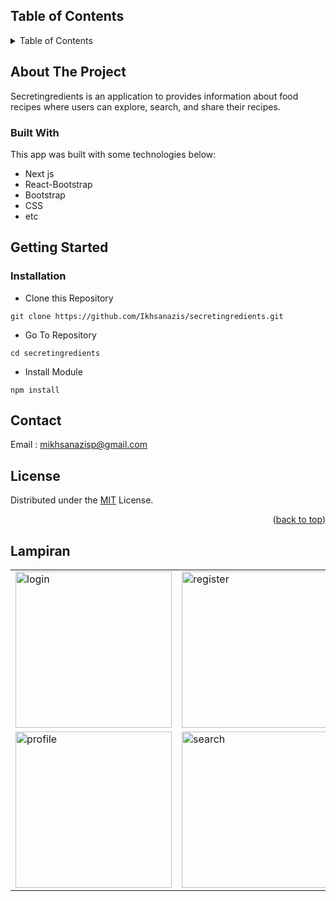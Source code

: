 <!-- TABLE OF CONTENTS -->
## Table of Contents
<details>
  <summary>Table of Contents</summary>
  <ol>
    <li>
      <a href="#about-the-project">About The Project</a>
      <ul>
        <li><a href="#built-with">Built With</a></li>
      </ul>
    </li>
    <li>
      <a href="#getting-started">Getting Started</a>
      <ul>
        <li><a href="#installation">Installation</a></li>
      </ul>
    </li>
    <li><a href="#contact">Contact</a></li>
    <li><a href="#license">License</a></li>
  </ol>
</details>


## About The Project
Secretingredients is an application to provides information about food recipes where users can explore, search, and share their recipes.

### Built With
This app was built with some technologies below:
- Next js
- React-Bootstrap
- Bootstrap
- CSS
- etc

## Getting Started

### Installation

- Clone this Repository
```
git clone https://github.com/Ikhsanazis/secretingredients.git
```
- Go To Repository
```
cd secretingredients
```
- Install Module
```
npm install
```
## Contact

Email : mikhsanazisp@gmail.com

## License
Distributed under the [MIT](/LICENSE) License.

<p align="right">(<a href="#top">back to top</a>)</p>


## Lampiran

<p align="center" display=flex>

<table>
<tr>
<td><image src="https://i.ibb.co/x1yZ7pM/mobile-1.png" alt="login" width=250></td>
<td><image src="https://i.ibb.co/n31csJ5/mobile-2.png" alt="register" width=250/></td>
<td><image src="https://i.ibb.co/qBcyk63/mobile-5.png" alt="home" width=250/></td>
<td><image src="https://i.ibb.co/NZtbTHD/mobile-8.png" alt="detail" width=250/></td>
</tr>
<tr>
<td><image src="https://i.ibb.co/2kG1R8j/mobile-3.png" alt="profile" width=250></td>
<td><image src="https://i.ibb.co/t3kY074/mobile-7.png" alt="search" width=250/></td>
</tr>
</table>